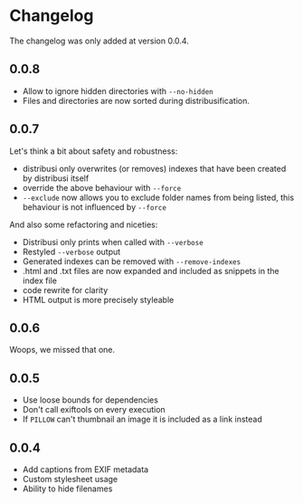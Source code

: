# Changelog

The changelog was only added at version 0.0.4.

## 0.0.8

* Allow to ignore hidden directories with `--no-hidden`
* Files and directories are now sorted during distribusification.

## 0.0.7

Let's think a bit about safety and robustness:

* distribusi only overwrites (or removes) indexes that have been created by distribusi itself
* override the above behaviour with `--force`
* `--exclude` now allows you to exclude folder names from being listed, this behaviour is not influenced by `--force`

And also some refactoring and niceties:

* Distribusi only prints when called with `--verbose`
* Restyled `--verbose` output
* Generated indexes can be removed with `--remove-indexes`
* .html and .txt files are now expanded and included as snippets in the index file
* code rewrite for clarity
* HTML output is more precisely styleable

## 0.0.6

Woops, we missed that one.

## 0.0.5

* Use loose bounds for dependencies
* Don't call exiftools on every execution
* If `PILLOW` can't thumbnail an image it is included as a link instead

## 0.0.4

* Add captions from EXIF metadata
* Custom stylesheet usage
* Ability to hide filenames
